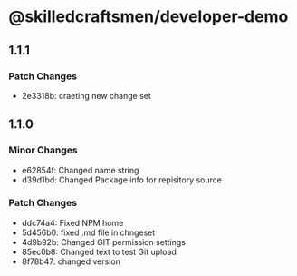 # @skilledcraftsmen/developer-demo

## 1.1.1

### Patch Changes

- 2e3318b: craeting new change set

## 1.1.0

### Minor Changes

- e62854f: Changed name string
- d39d1bd: Changed Package info for repisitory source

### Patch Changes

- ddc74a4: Fixed NPM home
- 5d456b0: fixed .md file in chngeset
- 4d9b92b: Changed GIT permission settings
- 85ec0b8: Changed text to test Git upload
- 8f78b47: changed version

